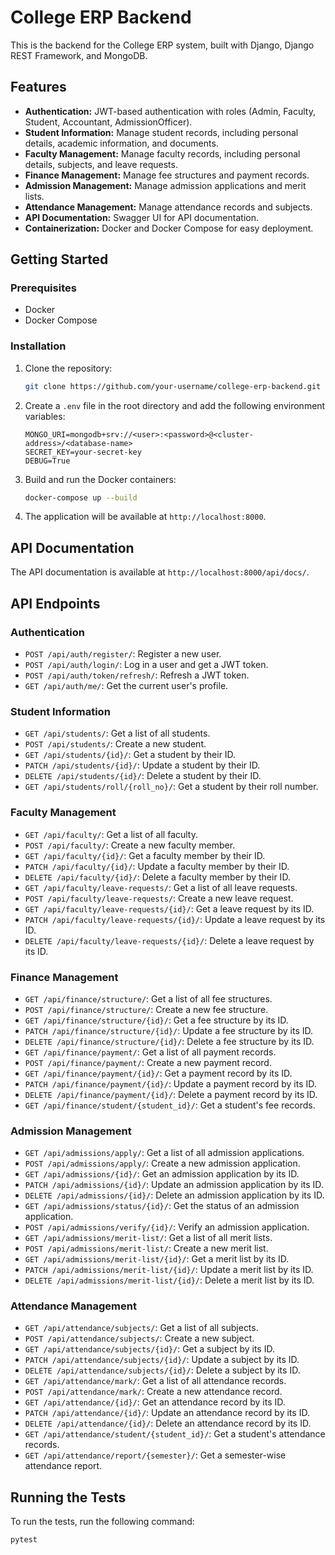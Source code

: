 # College ERP Backend

This is the backend for the College ERP system, built with Django, Django REST Framework, and MongoDB.

## Features

*   **Authentication:** JWT-based authentication with roles (Admin, Faculty, Student, Accountant, AdmissionOfficer).
*   **Student Information:** Manage student records, including personal details, academic information, and documents.
*   **Faculty Management:** Manage faculty records, including personal details, subjects, and leave requests.
*   **Finance Management:** Manage fee structures and payment records.
*   **Admission Management:** Manage admission applications and merit lists.
*   **Attendance Management:** Manage attendance records and subjects.
*   **API Documentation:** Swagger UI for API documentation.
*   **Containerization:** Docker and Docker Compose for easy deployment.

## Getting Started

### Prerequisites

*   Docker
*   Docker Compose

### Installation

1.  Clone the repository:
    ```bash
    git clone https://github.com/your-username/college-erp-backend.git
    ```
2.  Create a `.env` file in the root directory and add the following environment variables:
    ```
    MONGO_URI=mongodb+srv://<user>:<password>@<cluster-address>/<database-name>
    SECRET_KEY=your-secret-key
    DEBUG=True
    ```
3.  Build and run the Docker containers:
    ```bash
    docker-compose up --build
    ```
4.  The application will be available at `http://localhost:8000`.

## API Documentation

The API documentation is available at `http://localhost:8000/api/docs/`.

## API Endpoints

### Authentication

*   `POST /api/auth/register/`: Register a new user.
*   `POST /api/auth/login/`: Log in a user and get a JWT token.
*   `POST /api/auth/token/refresh/`: Refresh a JWT token.
*   `GET /api/auth/me/`: Get the current user's profile.

### Student Information

*   `GET /api/students/`: Get a list of all students.
*   `POST /api/students/`: Create a new student.
*   `GET /api/students/{id}/`: Get a student by their ID.
*   `PATCH /api/students/{id}/`: Update a student by their ID.
*   `DELETE /api/students/{id}/`: Delete a student by their ID.
*   `GET /api/students/roll/{roll_no}/`: Get a student by their roll number.

### Faculty Management

*   `GET /api/faculty/`: Get a list of all faculty.
*   `POST /api/faculty/`: Create a new faculty member.
*   `GET /api/faculty/{id}/`: Get a faculty member by their ID.
*   `PATCH /api/faculty/{id}/`: Update a faculty member by their ID.
*   `DELETE /api/faculty/{id}/`: Delete a faculty member by their ID.
*   `GET /api/faculty/leave-requests/`: Get a list of all leave requests.
*   `POST /api/faculty/leave-requests/`: Create a new leave request.
*   `GET /api/faculty/leave-requests/{id}/`: Get a leave request by its ID.
*   `PATCH /api/faculty/leave-requests/{id}/`: Update a leave request by its ID.
*   `DELETE /api/faculty/leave-requests/{id}/`: Delete a leave request by its ID.

### Finance Management

*   `GET /api/finance/structure/`: Get a list of all fee structures.
*   `POST /api/finance/structure/`: Create a new fee structure.
*   `GET /api/finance/structure/{id}/`: Get a fee structure by its ID.
*   `PATCH /api/finance/structure/{id}/`: Update a fee structure by its ID.
*   `DELETE /api/finance/structure/{id}/`: Delete a fee structure by its ID.
*   `GET /api/finance/payment/`: Get a list of all payment records.
*   `POST /api/finance/payment/`: Create a new payment record.
*   `GET /api/finance/payment/{id}/`: Get a payment record by its ID.
*   `PATCH /api/finance/payment/{id}/`: Update a payment record by its ID.
*   `DELETE /api/finance/payment/{id}/`: Delete a payment record by its ID.
*   `GET /api/finance/student/{student_id}/`: Get a student's fee records.

### Admission Management

*   `GET /api/admissions/apply/`: Get a list of all admission applications.
*   `POST /api/admissions/apply/`: Create a new admission application.
*   `GET /api/admissions/{id}/`: Get an admission application by its ID.
*   `PATCH /api/admissions/{id}/`: Update an admission application by its ID.
*   `DELETE /api/admissions/{id}/`: Delete an admission application by its ID.
*   `GET /api/admissions/status/{id}/`: Get the status of an admission application.
*   `POST /api/admissions/verify/{id}/`: Verify an admission application.
*   `GET /api/admissions/merit-list/`: Get a list of all merit lists.
*   `POST /api/admissions/merit-list/`: Create a new merit list.
*   `GET /api/admissions/merit-list/{id}/`: Get a merit list by its ID.
*   `PATCH /api/admissions/merit-list/{id}/`: Update a merit list by its ID.
*   `DELETE /api/admissions/merit-list/{id}/`: Delete a merit list by its ID.

### Attendance Management

*   `GET /api/attendance/subjects/`: Get a list of all subjects.
*   `POST /api/attendance/subjects/`: Create a new subject.
*   `GET /api/attendance/subjects/{id}/`: Get a subject by its ID.
*   `PATCH /api/attendance/subjects/{id}/`: Update a subject by its ID.
*   `DELETE /api/attendance/subjects/{id}/`: Delete a subject by its ID.
*   `GET /api/attendance/mark/`: Get a list of all attendance records.
*   `POST /api/attendance/mark/`: Create a new attendance record.
*   `GET /api/attendance/{id}/`: Get an attendance record by its ID.
*   `PATCH /api/attendance/{id}/`: Update an attendance record by its ID.
*   `DELETE /api/attendance/{id}/`: Delete an attendance record by its ID.
*   `GET /api/attendance/student/{student_id}/`: Get a student's attendance records.
*   `GET /api/attendance/report/{semester}/`: Get a semester-wise attendance report.

## Running the Tests

To run the tests, run the following command:
```bash
pytest
```
